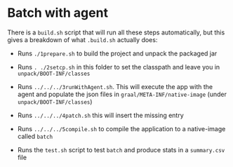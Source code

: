 # Batch with agent

There is a `build.sh` script that will run all these steps automatically, but this gives a breakdown of what
`.build.sh` actually does:

- Runs `./1prepare.sh` to build the project and unpack the packaged jar

- Runs `. ./2setcp.sh` in this folder to set the classpath and leave you in `unpack/BOOT-INF/classes`

- Runs `../../../3runWithAgent.sh`. This will execute the app with the agent
and populate the json files in `graal/META-INF/native-image` (under `unpack/BOOT-INF/classes`)

- Runs `../../../4patch.sh` this will insert the missing entry

- Runs `../../../5compile.sh` to compile the application to a native-image called `batch`

- Runs the `test.sh` script to test `batch` and produce stats in a `summary.csv` file
